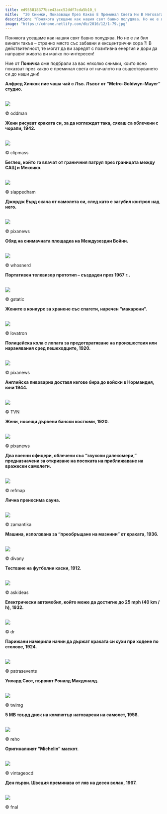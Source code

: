 ```yaml
---
title: ed955818377bce43acc52ddf7cda5b10_t
mitle:  "20 Снимки, Показващи През Какво Е Преминал Света Ни В Неговата История"
description: "Понякога усещаме как нашия свят бавно полудява. Но не е ли бил винаги такъв - странно място със забавни и ексцентрични хора ?! В действителност, те могат да ви заредя"
image: "https://cdnone.netlify.com/db/2016/12/1-79.jpg"
---
```


 <p>Понякога усещаме как нашия свят бавно полудява. Но не е ли бил винаги такъв – странно място със забавни и ексцентрични хора ?! В действителност, те могат да ви заредят с позитивна енергия и дори да направят живота ви малко по-интересен!</p>       <p>Ние от <strong>Поничка</strong> сме подбрали за вас няколко снимки, които ясно показват през какво е преминал света от началото на съществуването си до наши дни!</p> <p><strong>Алфред Хичкок пие чаша чай с Лъв. Лъвът от “Metro-Goldwyn-Mayer” студио.</strong></p>  <br/><img src="https://cdnone.netlify.com/db/2016/12/1-79.jpg"/><br/><p>© oddman</p>      <p><strong>Жени рисуват краката си, за да изглеждат така, сякаш са облечени с чорапи, 1942.</strong></p>  <br/><img src="https://cdnone.netlify.com/db/2016/12/2-57.jpg"/><br/><p>© clipmass</p>  <p><strong>Беглец, който го влачат от граничния патрул през границата между САЩ и Мексико.</strong></p>  <br/><img src="https://cdnone.netlify.com/db/2016/12/3-79.jpg"/><br/><p>© slappedham</p>       <p><strong>Джордж Еърд скача от самолета си, след като е загубил контрол над него.</strong></p>  <br/><img src="https://cdnone.netlify.com/db/2016/12/4-77.jpg"/><br/><p>© pixanews</p> <p><strong>Обяд на снимачната площадка на Междузездни Войни.</strong></p>  <br/><img src="https://cdnone.netlify.com/db/2016/12/5-75.jpg"/><br/><p>© whosnerd</p> <p><strong>Портативен телевизор прототип – създаден през 1967 г..</strong></p>  <br/><img src="https://cdnone.netlify.com/db/2016/12/6-73.jpg"/><br/><p>© gstatic</p>       <p><strong>Жените в конкурс за хранене със спагети, наречен “макарони”.</strong></p>  <br/><img src="https://cdnone.netlify.com/db/2016/12/7-68.jpg"/><br/><p>© lovatron</p> <p><strong>Полицейска кола с лопата за предотвратяване на произшествия или наранявания сред пешеходците, 1920.</strong></p>  <br/><img src="https://cdnone.netlify.com/db/2016/12/8-64.jpg"/><br/><p>© pixanews</p>       <p><strong>Английска пивоварна доставя кегове бира до войски в Нормандия, юни 1944.</strong></p>  <br/><img src="https://cdnone.netlify.com/db/2016/12/9-62.jpg"/><br/><p>© TVN</p> <p><strong>Жени, носещи дървени бански костюми, 1920.</strong></p>  <br/><img src="https://cdnone.netlify.com/db/2016/12/10-60.jpg"/><br/><p>© pixanews</p> <p><strong>Два военни офицери, облечени със “звукови далекомери,” предназначени за откриване на посоката на приближаване на вражески самолети.</strong></p>  <br/><img src="https://cdnone.netlify.com/db/2016/12/11-53.jpg"/><br/><p>© refmap</p> <p><strong>Лична преносима сауна.</strong></p>  <br/><img src="https://cdnone.netlify.com/db/2016/12/12-47.jpg"/><br/><p>© zamantika</p>  <p><strong>Машина, използвана за “преобръщане на мазнини” от краката, 1936.</strong></p>  <br/><img src="https://cdnone.netlify.com/db/2016/12/13-42.jpg"/><br/><p>© divany</p> <p><strong>Тестване на футболни каски, 1912.</strong></p>  <br/><img src="https://cdnone.netlify.com/db/2016/12/14-42.jpg"/><br/><p>© askideas</p> <p><strong>Електрически автомобил, който може да достигне до 25 mph (40 km / h), 1932.</strong></p>  <br/><img src="https://cdnone.netlify.com/db/2016/12/15-40.jpg"/><br/><p>© dr</p> <p><strong>Парижани намерили начин да държат краката си сухи при ходене по столове, 1924.</strong></p>  <br/><img src="https://cdnone.netlify.com/db/2016/12/16-32.jpg"/><br/><p>© patrasevents</p> <p><strong>Уилард Скот, първият Роналд Макдоналд.</strong></p>  <br/><img src="https://cdnone.netlify.com/db/2016/12/17-28.jpg"/><br/><p>© twimg</p>  <p><strong> 5 MB твърд диск на компютър натоварени на самолет, 1956.</strong></p>  <br/><img src="https://cdnone.netlify.com/db/2016/12/18-25.jpg"/><br/><p>© reho</p> <p><strong>Оригиналният “Michelin” маскот.</strong></p>  <br/><img src="https://cdnone.netlify.com/db/2016/12/19-23.jpg"/><br/><p>© vintageocd</p>  <p><strong>Ден първи. Швеция преминава от ляв на десен волан, 1967.</strong></p>  <br/><img src="https://cdnone.netlify.com/db/2016/12/20-22.jpg"/><br/><p>© fnal</p>       